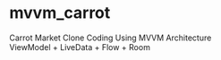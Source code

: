 # mvvm_carrot
Carrot Market Clone Coding Using MVVM Architecture <br>
ViewModel + LiveData + Flow + Room
